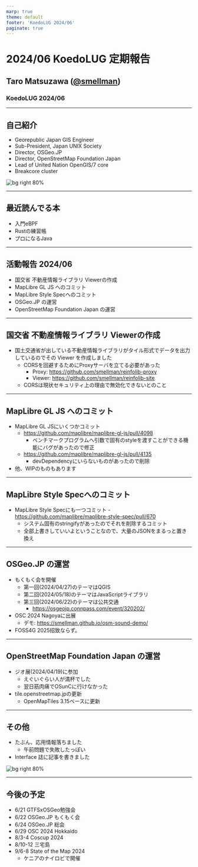 ```yaml
---
marp: true
theme: default
footer: 'KoedoLUG 2024/06'
paginate: true
---
```


# 2024/06 KoedoLUG 定期報告

## Taro Matsuzawa ([@smellman](https://twitter.com/smellman))

### KoedoLUG 2024/06

---

## 自己紹介

- Georepublic Japan GIS Engineer
- Sub-President, Japan UNIX Society
- Director, OSGeo.JP
- Director, OpenStreetMap Foundation Japan
- Lead of United Nation OpenGIS/7 core
- Breakcore cluster

![bg right 80%](https://i.imgur.com/ntziIEx.png)

---

## 最近読んでる本

- 入門eBPF
- Rustの練習帳
- プロになるJava

---

## 活動報告 2024/06

- 国交省 不動産情報ライブラリ Viewerの作成
- MapLibre GL JS へのコミット
- MapLibre Style Specへのコミット
- OSGeo.JP の運営
- OpenStreetMap Foundation Japan の運営

---

## 国交省 不動産情報ライブラリ Viewerの作成

- 国土交通省が出している不動産情報ライブラリがタイル形式でデータを出力しているのでその Viewer を作成しました
  - CORSを回避するためにProxyサーバを立てる必要があった
    - Proxy: https://github.com/smellman/reinfolib-proxy
    - Viewer: https://github.com/smellman/reinfolib-site
  - CORSは現状セキュリティ上の理由で無効化できないとのこと

---

## MapLibre GL JS へのコミット

- MapLibre GL JSにいくつかコミット
  - https://github.com/maplibre/maplibre-gl-js/pull/4098
    - ベンチマークプログラムへ引数で固有のstyleを渡すことができる機能にバグがあったので修正
  - https://github.com/maplibre/maplibre-gl-js/pull/4135
    - devDependencyにいらないものがあったので削除
- 他、WIPのものもあります

---

## MapLibre Style Specへのコミット

- MapLibre Style Specにも一つコミット
  -　https://github.com/maplibre/maplibre-style-spec/pull/670
    - システム固有のstringifyがあったのでそれを削除するコミット
    - 全部上書きしていいよということなので、大量のJSONをまるっと置き換え

---

## OSGeo.JP の運営

- もくもく会を開催
  - 第一回(2024/04/27)のテーマはQGIS
  - 第二回(2024/05/18)のテーマはJavaScriptライブラリ
  - 第三回(2024/06/22)のテーマは公共交通
    - https://osgeojp.connpass.com/event/320202/
- OSC 2024 Nagoyaに出展
  - デモ: https://smellman.github.io/osm-sound-demo/
- FOSS4G 2025招致ならず。

---

## OpenStreetMap Foundation Japan の運営

- ジオ展(2024/04/19)に参加
  - えぐいぐらい人が満杯でした
  - 翌日筋肉痛でOSunCに行けなかった
- tile.openstreetmap.jpの更新
  - OpenMapTiles 3.15ベースに更新

---

## その他

- たぶん、応用情報落ちました
  - 午前問題で失敗したっぽい
- Interface 誌に記事を書きました

![bg right 80%](https://interface.cqpub.co.jp/wp-content/uploads/MIF202407-scaled.jpg)

---

## 今後の予定

- 6/21 GTFSxOSGeo勉強会
- 6/22 OSGeo.JP もくもく会
- 6/24 OSGeo.JP 総会
- 6/29 OSC 2024 Hokkaido
- 8/3-4 Coscup 2024
- 8/10-12 三宅島
- 9/6-8 State of the Map 2024
  - ケニアのナイロビで開催